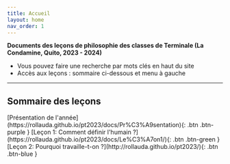 ```yaml
---
title: Accueil
layout: home
nav_order: 1
---
```


**Documents des leçons de philosophie des classes de Terminale (La Condamine, Quito, 2023 - 2024)**  

- Vous pouvez faire une recherche par mots clés en haut du site
- Accès aux leçons : sommaire ci-dessous et menu à gauche

---  
## Sommaire des leçons
<span class="fs-3">
[Présentation de l'année](https://rollauda.github.io/pt2023/docs/Pr%C3%A9sentation){: .btn .btn-purple }  
[Leçon 1: Comment définir l'humain ?](https://rollauda.github.io/pt2023/docs/Le%C3%A7on1/){: .btn .btn-green }  
[Leçon 2: Pourquoi travaille-t-on ?](http://rollauda.github.io/pt2023/){: .btn .btn-blue }  
</span>  
